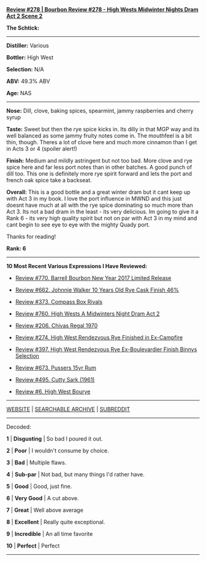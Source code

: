 
[**Review #278 | Bourbon Review #278 - High Wests Midwinter Nights Dram Act 2 Scene 2**]( https://t8ke.review/review-278-high-west-midwinters-night-dram-22/)

**The Schtick:** 

-----

**Distiller:** Various

**Bottler:** High West

**Selection:** N/A

**ABV:** 49.3% ABV

**Age:** NAS 

-----

**Nose:**  Dill, clove, baking spices, spearmint, jammy raspberries and cherry syrup

**Taste:** Sweet but then the rye spice kicks in. Its dilly in that MGP way and its well balanced as some jammy fruity notes come in. The mouthfeel is a bit thin, though. Theres a lot of clove here and much more cinnamon than I get in Acts 3 or 4 (spoiler alert!)

**Finish:** Medium and mildly astringent but not too bad. More clove and rye spice here and far less port notes than in other batches. A good punch of dill too. This one is definitely more rye spirit forward and lets the port and french oak spice take a backseat.

**Overall:** This is a good bottle and a great winter dram but it cant keep up with Act 3 in my book. I love the port influence in MWND and this just doesnt have much at all with the rye spice dominating so much more than Act 3. Its not a bad dram in the least - its very delicious. Im going to give it a Rank 6 - its very high quality spirit but not on par with Act 3 in my mind and cant begin to see eye to eye with the mighty Quady port.

Thanks for reading!

**Rank: 6**

----- 

**10 Most Recent Various Expressions I Have Reviewed:** 

- [Review #770. Barrell Bourbon New Year 2017 Limited Release]( https://t8ke.review/review-770-barrell-bourbon-new-year-limited-edition-2017/) 

- [Review #662. Johnnie Walker 10 Years Old Rye Cask Finish 46%]( https://t8ke.review/review-662-johnnie-walker-select-cask-10-years-old-rye-cask-finish/) 

- [Review #373. Compass Box Rivals]( https://t8ke.review/review-373-compass-box-rivals/) 

- [Review #760. High Wests A Midwinters Night Dram Act 2]( https://t8ke.review/review-760-high-wests-a-midwinters-night-dram-act-2/) 

- [Review #206. Chivas Regal 1970]( https://t8ke.review/review-206-chivas-regal-12yr-1970/) 

- [Review #274. High West Rendezvous Rye Finished in Ex-Campfire]( https://t8ke.review/review-274-high-west-rendezvous-rye-ex-campfire/) 

- [Review #397. High West Rendezvous Rye Ex-Boulevardier Finish Binnys Selection]( https://t8ke.review/review-397-high-west-rendezvous-ex-boulevardier/) 

- [Review #673. Pussers 15yr Rum]( https://t8ke.review/review-673-pussers-15yr-rum/) 

- [Review #495. Cutty Sark (1961)]( https://t8ke.review/review-495-cutty-sark-1961/) 

- [Review #6. High West Bourye]( https://t8ke.review/review-6-high-west-bourye-2015/) 

-----

[WEBSITE](https://t8ke.review) | [SEARCHABLE ARCHIVE](https://t8ke.review/review-archive/) | [SUBREDDIT](https://reddit.com/r/t8kereviews)

-----

Decoded:

**1** | **Disgusting** | So bad I poured it out.

**2** | **Poor** | I wouldn't consume by choice.

**3** | **Bad** | Multiple flaws.

**4** | **Sub-par** | Not bad, but many things I'd rather have.

**5** | **Good** | Good, just fine.

**6** | **Very Good** | A cut above.

**7** | **Great** | Well above average

**8** | **Excellent** | Really quite exceptional.

**9** | **Incredible** | An all time favorite

**10** | **Perfect** | Perfect

----

